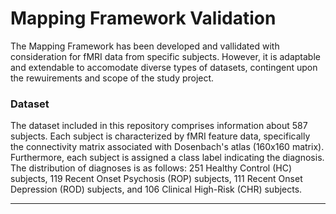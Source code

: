 # Mapping Framework Validation
The Mapping Framework has been developed and vallidated with consideration for fMRI data from specific subjects. However, it is adaptable and extendable to accomodate diverse types of datasets, contingent upon the rewuirements and scope of the study project.

### Dataset
The dataset included in this repository comprises information about 587 subjects. Each subject is characterized by fMRI feature data, specifically the connectivity matrix associated with Dosenbach's atlas (160x160 matrix). Furthermore, each subject is assigned a class label indicating the diagnosis. The distribution of diagnoses is as follows: 251 Healthy Control (HC) subjects, 119 Recent Onset Psychosis (ROP) subjects, 111 Recent Onset Depression (ROD) subjects, and 106 Clinical High-Risk (CHR) subjects.

---





